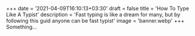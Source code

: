 +++
date = '2021-04-09T16:10:13+03:30'
draft = false
title = 'How To Type Like A Typist'
description = 'Fast typing is like a dream for many, but by following this guid anyone can be fast typist'
image = 'banner.webp'
+++
Something...
